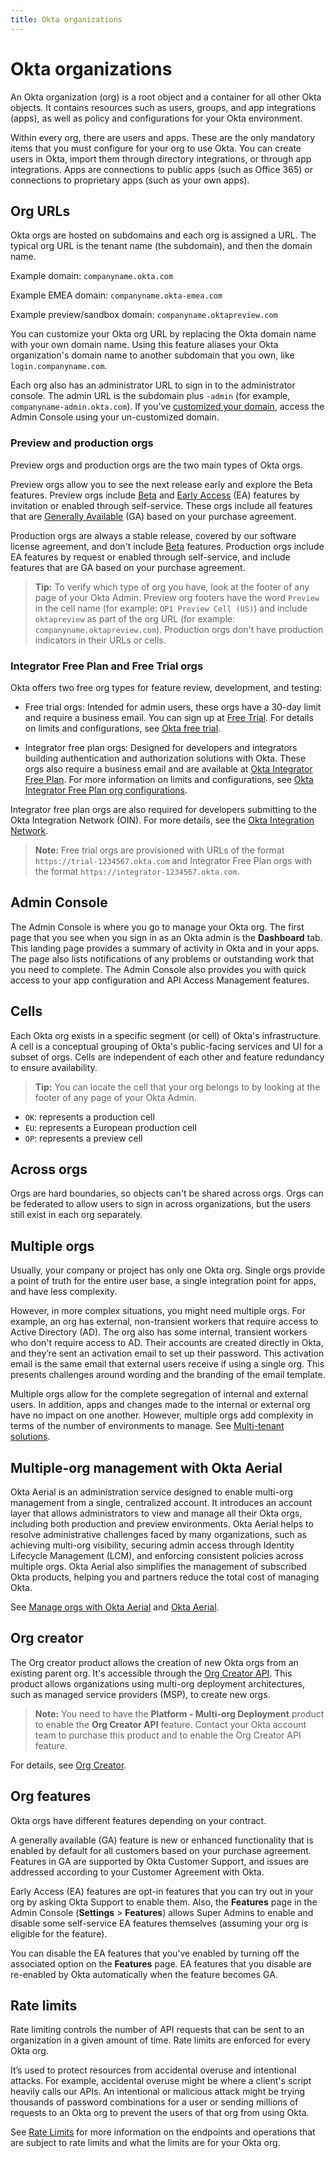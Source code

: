 ```yaml
---
title: Okta organizations
---
```


# Okta organizations

An Okta organization (org) is a root object and a container for all other Okta objects. It contains resources such as users, groups, and app integrations (apps), as well as policy and configurations for your Okta environment.

Within every org, there are users and apps. These are the only mandatory items that you must configure for your org to use Okta. You can create users in Okta, import them through directory integrations, or through app integrations. Apps are connections to public apps (such as Office 365) or connections to proprietary apps (such as your own apps).

## Org URLs

Okta orgs are hosted on subdomains and each org is assigned a URL. The typical org URL is the tenant name (the subdomain), and then the domain name.

Example domain: `companyname.okta.com`

Example EMEA domain: `companyname.okta-emea.com`

Example preview/sandbox domain: `companyname.oktapreview.com`

You can customize your Okta org URL by replacing the Okta domain name with your own domain name. Using this feature aliases your Okta organization's domain name to another subdomain that you own, like `login.companyname.com`.

Each org also has an administrator URL to sign in to the administrator console. The admin URL is the subdomain plus `-admin` (for example, `companyname-admin.okta.com`). If you’ve [customized your domain](/docs/guides/custom-url-domain/), access the Admin Console using your un-customized domain.

### Preview and production orgs

Preview orgs and production orgs are the two main types of Okta orgs.

Preview orgs allow you to see the next release early and explore the Beta features. Preview orgs include [Beta](https://developer.okta.com/docs/api/openapi/okta-management/guides/release-lifecycle/#beta) and [Early Access](https://developer.okta.com/docs/api/openapi/okta-management/guides/release-lifecycle/#early-access-ea) (EA) features by invitation or enabled through self-service. These orgs include all features that are [Generally Available](https://developer.okta.com/docs/api/openapi/okta-management/guides/release-lifecycle/#general-availability-ga) (GA) based on your purchase agreement.

Production orgs are always a stable release, covered by our software license agreement, and don't include [Beta](https://developer.okta.com/docs/api/openapi/okta-management/guides/release-lifecycle/#beta) features. Production orgs include EA features by request or enabled through self-service, and include features that are GA based on your purchase agreement.

> **Tip:** To verify which type of org you have, look at the footer of any page of your Okta Admin. Preview org footers have the word `Preview` in the cell name (for example: `OP1 Preview Cell (US)`) and include `oktapreview` as part of the org URL (for example: `companyname.oktapreview.com`). Production orgs don't have production indicators in their URLs or cells.

### Integrator Free Plan and Free Trial orgs

Okta offers two free org types for feature review, development, and testing:

* Free trial orgs: Intended for admin users, these orgs have a 30-day limit and require a business email. You can sign up at [Free Trial](https://www.okta.com/free-trial/workforce-identity/). For details on limits and configurations, see [Okta free trial](https://help.okta.com/oie/en-us/content/topics/miscellaneous/okta-free-trial.htm).

* Integrator free plan orgs: Designed for developers and integrators building authentication and authorization solutions with Okta. These orgs also require a business email and are available at [Okta Integrator Free Plan](https://developer.okta.com/signup/). For more information on limits and configurations, see [Okta Integrator Free Plan org configurations](/docs/reference/org-defaults/).

Integrator free plan orgs are also required for developers submitting to the Okta Integration Network (OIN). For more details, see the [Okta Integration Network](/docs/guides/okta-integration-network/).

> **Note:** Free trial orgs are provisioned with URLs of the format `https://trial-1234567.okta.com` and Integrator Free Plan orgs with the format `https://integrator-1234567.okta.com`.

## Admin Console

The Admin Console is where you go to manage your Okta org. The first page that you see when you sign in as an Okta admin is the **Dashboard** tab. This landing page provides a summary of activity in Okta and in your apps. The page also lists notifications of any problems or outstanding work that you need to complete. The Admin Console also provides you with quick access to your app configuration and API Access Management features.

## Cells

Each Okta org exists in a specific segment (or cell) of Okta's infrastructure. A cell is a conceptual grouping of Okta's public-facing services and UI for a subset of orgs. Cells are independent of each other and feature redundancy to ensure availability.

> **Tip:** You can locate the cell that your org belongs to by looking at the footer of any page of your Okta Admin.

* `OK`: represents a production cell
* `EU`: represents a European production cell
* `OP`: represents a preview cell

## Across orgs

Orgs are hard boundaries, so objects can't be shared across orgs. Orgs can be federated to allow users to sign in across organizations, but the users still exist in each org separately.

## Multiple orgs

Usually, your company or project has only one Okta org. Single orgs provide a point of truth for the entire user base, a single integration point for apps, and have less complexity.

However, in more complex situations, you might need multiple orgs. For example, an org has external, non-transient workers that require access to Active Directory (AD). The org also has some internal, transient workers who don't require access to AD. Their accounts are created directly in Okta, and they’re sent an activation email to set up their password. This activation email is the same email that external users receive if using a single org. This presents challenges around wording and the branding of the email template.

Multiple orgs allow for the complete segregation of internal and external users. In addition, apps and changes made to the internal or external org have no impact on one another. However, multiple orgs add complexity in terms of the number of environments to manage. See [Multi-tenant solutions](/docs/concepts/multi-tenancy/).

## Multiple-org management with Okta Aerial

Okta Aerial is an administration service designed to enable multi-org management from a single, centralized account. It introduces an account layer that allows administrators to view and manage all their Okta orgs, including both production and preview environments. Okta Aerial helps to resolve administrative challenges faced by many organizations, such as achieving multi-org visibility, securing admin access through Identity Lifecycle Management (LCM), and enforcing consistent policies across multiple orgs. Okta Aerial also simplifies the management of subscribed Okta products, helping you and partners reduce the total cost of managing Okta.

See [Manage orgs with Okta Aerial](/docs/guides/maange-orgs-okta-aerial/main/) and [Okta Aerial](https://help.okta.com/okta_help.htm?type=aerial&id=overview).

## Org creator

The Org creator product allows the creation of new Okta orgs from an existing parent org. It's accessible through the [Org Creator API](https://developer.okta.com/docs/api/openapi/okta-management/management/tag/OrgCreator/). This product allows organizations using multi-org deployment architectures, such as managed service providers (MSP), to create new orgs.

> **Note:** You need to have the **Platform - Multi-org Deployment** product to enable the **Org Creator API** feature. Contact your Okta account team to purchase this product and to enable the Org Creator API feature.

For details, see [Org Creator](/docs/concepts/org-creator/).

## Org features

Okta orgs have different features depending on your contract.

A generally available (GA) feature is new or enhanced functionality that is enabled by default for all customers based on your purchase agreement. Features in GA are supported by Okta Customer Support, and issues are addressed according to your Customer Agreement with Okta.

Early Access (EA) features are opt-in features that you can try out in your org by asking Okta Support to enable them. Also, the **Features** page in the Admin Console (**Settings** > **Features**) allows Super Admins to enable and disable some self-service EA features themselves (assuming your org is eligible for the feature).

You can disable the EA features that you've enabled by turning off the associated option on the **Features** page. EA features that you disable are re-enabled by Okta automatically when the feature becomes GA.

## Rate limits

Rate limiting controls the number of API requests that can be sent to an organization in a given amount of time. Rate limits are enforced for every Okta org.

It’s used to protect resources from accidental overuse and intentional attacks. For example, accidental overuse might be where a client's script heavily calls our APIs. An intentional or malicious attack might be trying thousands of password combinations for a user or sending millions of requests to an Okta org to prevent the users of that org from using Okta.

See [Rate Limits](/docs/reference/rate-limits/) for more information on the endpoints and operations that are subject to rate limits and what the limits are for your Okta org.
